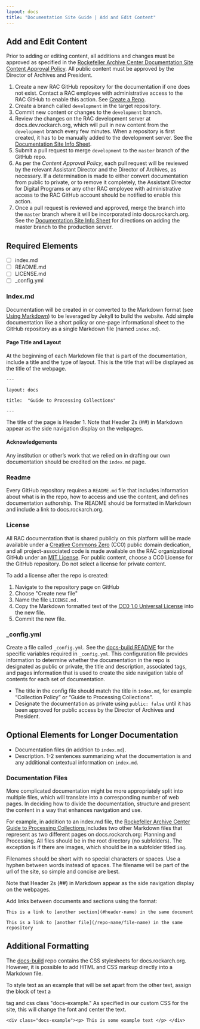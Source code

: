 ```yaml
---
layout: docs
title: "Documentation Site Guide | Add and Edit Content"
---
```


## Add and Edit Content

Prior to adding or editing content, all additions and changes must be approved as specified in the [Rockefeller Archive Center Documentation Site Content Approval Policy](https://docs.rockarch.org/docs-policy/). All public content must be approved by the Director of Archives and President.

1. Create a new RAC GitHub repository for the documentation if one does not exist. Contact a RAC employee with administrative access to the RAC GitHub to enable this action. See [Create a Repo](/docs-guide/using-github#create-a-repo).
2. Create a branch called `development` in the target repository.
3. Commit new content or changes to the `development` branch.
4. Review the changes on the RAC development server at docs.dev.rockarch.org, which will pull in new content from the `development` branch every few minutes. When a repository is first created, it has to be manually added to the development server. See the [Documentation Site Info Sheet](http://docs.rockarch.org/systems-info-sheets/documentation-site-info-sheet).
5. Submit a pull request to merge `development` to the `master` branch of the GitHub repo.
6. As per the *Content Approval Policy*, each pull request will be reviewed by the relevant Assistant Director and the Director of Archives, as necessary. If a determination is made to either convert documentation from public to private, or to remove it completely, the Assistant Director for Digital Programs or any other RAC employee with administrative access to the RAC GitHub account should be notified to enable this action.
7. Once a pull request is reviewed and approved, merge the branch into the `master` branch where it will be incorporated into docs.rockarch.org. See the [Documentation Site Info Sheet](http://docs.rockarch.org/systems-info-sheets/documentation-site-info-sheet) for directions on adding the master branch to the production server.

## Required Elements

* [ ] index.md
* [ ] README.md
* [ ] LICENSE.md
* [ ] \_config.yml

### Index.md

Documentation will be created in or converted to the Markdown format (see [Using Markdown](/docs-guide/using-markdown)) to be leveraged by Jekyll to build the website. Add simple documentation like a short policy or one-page informational sheet to the GitHub repository as a single Markdown file (named `index.md`).

#### Page Title and Layout

At the beginning of each Markdown file that is part of the documentation, include a title and the type of layout. This is the title that will be displayed as the title of the webpage.


`---`

`layout: docs`

`title:  "Guide to Processing Collections"`

`---`

The title of the page is Header 1. Note that Header 2s (##) in Markdown appear as the side navigation display on the webpages.

#### Acknowledgements

Any institution or other’s work that we relied on in drafting our own documentation should be credited on the `index.md` page.

### Readme

Every GitHub repository requires a `README.md` file that includes information about what is in the repo, how to access and use the content, and defines documentation authorship. The README should be formatted in Markdown and include a link to docs.rockarch.org.

### License

All RAC documentation that is shared publicly on this platform will be made available under a [Creative Commons Zero](https://creativecommons.org/publicdomain/zero/1.0/) (CC0) public domain dedication, and all project-associated code is made available on the RAC organizational GitHub under an [MIT License](https://opensource.org/licenses/MIT). For public content, choose a CC0 License for the GitHub repository. Do not select a license for private content.


To add a license after the repo is created:

1. Navigate to the repository page on GitHub
2. Choose "Create new file"
3. Name the file `LICENSE.md.`
4. Copy the Markdown formatted text of the [CC0 1.0 Universal License](https://github.com/idleberg/Creative-Commons-Markdown/edit/master/4.0/zero.markdown) into the new file.
5. Commit the new file.

###  \_config.yml

Create a file called `_config.yml`. See the [docs-build README](https://github.com/RockefellerArchiveCenter/docs-build/blob/master/README.md#repository-configuration) for the specific variables required in `_config.yml`. This configuration file provides information to determine whether the documentation in the repo is designated as public or private, the title and description, associated tags, and pages information that is used to create the side navigation table of contents for each set of documentation.

* The title in the config file should match the title in `index.md`, for example “Collection Policy” or “Guide to Processing Collections”.
* Designate the documentation as private using `public: false` until it has been approved for public access by the Director of Archives and President.

## Optional Elements for Longer Documentation

* Documentation files (in addition to `index.md`).
* Description. 1-2 sentences summarizing what the documentation is and any additional contextual information on `index.md`.

### Documentation Files

More complicated documentation might be more appropriately split into multiple files, which will translate into a corresponding number of web pages. In deciding how to divide the documentation, structure and present the content in a way that enhances navigation and use.

For example, in addition to an index.md file, the [Rockefeller Archive Center Guide to Processing Collections ](http://docs.rockarch.org/processing_manual/) includes two other Markdown files that represent as two different pages on docs.rockarch.org: Planning and Processing. All files should be in the root directory (no subfolders). The exception is if there are images, which should be in a subfolder titled `img`.

Filenames should be short with no special characters or spaces. Use a hyphen between words instead of spaces. The filename will be part of the url of the site, so simple and concise are best.

Note that Header 2s (##) in Markdown appear as the side navigation display on the webpages.

Add links between documents and sections using the format:

`This is a link to [another section](#header-name) in the same document`

`This is a link to [another file](/repo-name/file-name) in the same repository`

## Additional Formatting

The [docs-build](https://github.com/RockefellerArchiveCenter/docs-build) repo contains the CSS stylesheets for docs.rockarch.org. However, it is possible to add HTML and CSS markup directly into a Markdown file.

To style text as an example that will be set apart from the other text, assign the block of text a <div> tag and css class "docs-example." As specified in our custom CSS for the site, this will change the font and center the text.

`<div class="docs-example"><p> This is some example text </p> </div>`
